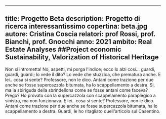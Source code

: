 ---
title: Progetto Beta
description: Progetto di ricerca interessantissimo
copertina: beta.jpg
autore: Cristina Coscia
relatori: prof Rossi, prof. Bianchi, prof. Gnocchi
anno: 2021
ambito: Real Estate Analyses ##Project economic Sustainability, Valorization of Historical Heritage
----

Non si intrometta! No, aspetti, mi porga l'indice; ecco lo alzi così... guardi, guardi, guardi; lo vede il dito? Lo vede che stuzzica, che prematura anche. E lei.. cosa si sente? Professore, non le dico. Antani come trazione per due anche se fosse supercazzola bitumata, ha lo scappellamento a destra. Si, ma la sbiriguda della sbrindellona come se fosse antani come faceva? Prego? Ho provato con la supercazzola con scappelamento paraplegico a sinistra, ma non funzionava. E lei.. cosa si sente? Professore, non le dico. Antani come trazione per due anche se fosse supercazzola bitumata, ha lo scappellamento a destra. Guardi, le ho ritagliato quell'articolo sul Casentino.